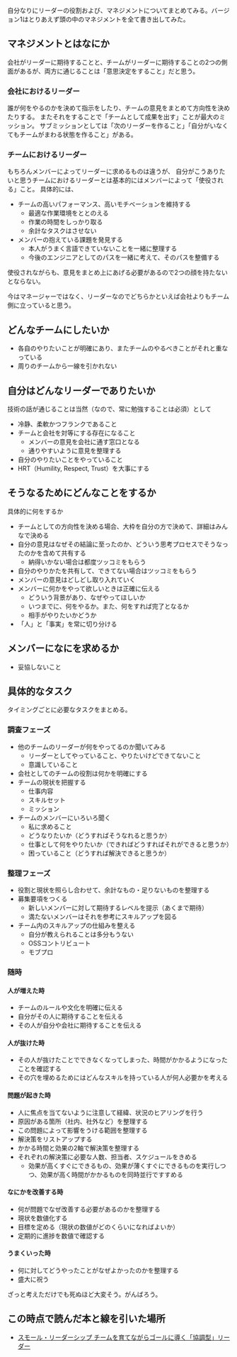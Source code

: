 自分なりにリーダーの役割および、マネジメントについてまとめてみる。バージョン1はとりあえず頭の中のマネジメントを全て書き出してみた。

## マネジメントとはなにか
会社がリーダーに期待することと、チームがリーダーに期待することの2つの側面があるが、両方に通じることは「意思決定をすること」だと思う。

### 会社におけるリーダー

誰が何をやるのかを決めて指示をしたり、チームの意見をまとめて方向性を決めたりする。
またそれをすることで「チームとして成果を出す」ことが最大のミッション。
サブミッションとしては「次のリーダーを作ること」「自分がいなくてもチームがまわる状態を作ること」がある。

### チームにおけるリーダー
もちろんメンバーによってリーダーに求めるものは違うが、
自分がこうありたいと思うチームにおけるリーダーとは基本的にはメンバーによって「使役される」こと。
具体的には、

- チームの高いパフォーマンス、高いモチベーションを維持する
    - 最適な作業環境をととのえる
    - 作業の時間をしっかり取る
    - 余計なタスクはさせない
- メンバーの抱えている課題を発見する
    - 本人がうまく言語できていないことを一緒に整理する
    - 今後のエンジニアとしてのパスを一緒に考えて、そのパスを整備する

使役されながらも、意見をまとめ上にあげる必要があるので2つの顔を持たないとならない。

今はマネージャーではなく、リーダーなのでどちらかといえば会社よりもチーム側に立っていると思う。

## どんなチームにしたいか
- 各自のやりたいことが明確にあり、またチームのやるべきことがそれと重なっている
- 周りのチームから一線を引かれない

## 自分はどんなリーダーでありたいか
技術の話が通じることは当然（なので、常に勉強することは必須）として

- 冷静、柔軟かつフランクであること
- チームと会社を対等にする存在になること
    - メンバーの意見を会社に通す窓口となる
    - 通りやすいように意見を整理する
- 自分のやりたいことをやっていること
- HRT（Humility, Respect, Trust）を大事にする

## そうなるためにどんなことをするか
具体的に何をするか

- チームとしての方向性を決める場合、大枠を自分の方で決めて、詳細はみんなで決める
- 自分の意見はなぜその結論に至ったのか、どういう思考プロセスでそうなったのかを含めて共有する
    - 納得いかない場合は都度ツッコミをもらう
- 自分のやりかたを共有して、できてない場合はツッコミをもらう
- メンバーの意見はどしどし取り入れていく
- メンバーに何かをやって欲しいときは正確に伝える
    - どういう背景があり、なぜやってほしいか
    - いつまでに、何をやるか。また、何をすれば完了となるか
    - 相手がやりたいかどうか
- 「人」と「事実」を常に切り分ける

## メンバーになにを求めるか
- 妥協しないこと

## 具体的なタスク
タイミングごとに必要なタスクをまとめる。

### 調査フェーズ
- 他のチームのリーダーが何をやってるのか聞いてみる
    - リーダーとしてやっていること、やりたいけどできてないこと
    - 意識していること
- 会社としてのチームの役割は何かを明確にする
- チームの現状を把握する
    - 仕事内容
    - スキルセット
    - ミッション
- チームのメンバーにいろいろ聞く
    - 私に求めること
    - どうなりたいか（どうすればそうなれると思うか）
    - 仕事として何をやりたいか（できればどうすればそれができると思うか）
    - 困っていること（どうすれば解決できると思うか）

### 整理フェーズ
- 役割と現状を照らし合わせて、余計なもの・足りないものを整理する
- 募集要項をつくる
    - 新しいメンバーに対して期待するレベルを提示（あくまで期待）
    - 満たないメンバーはそれを参考にスキルアップを図る
- チーム内のスキルアップの仕組みを整える
    - 自分が教えられることは多分もうない
    - OSSコントリビュート
    - モブプロ

### 随時

#### 人が増えた時
- チームのルールや文化を明確に伝える
- 自分がその人に期待することを伝える
- その人が自分や会社に期待することを伝える

#### 人が抜けた時
- その人が抜けたことでできなくなってしまった、時間がかかるようになったことを確認する
- その穴を埋めるためにはどんなスキルを持っている人が何人必要かを考える

#### 問題が起きた時
- 人に焦点を当てないように注意して経緯、状況のヒアリングを行う
- 原因がある箇所（社内、社外など）を整理する
- この問題によって影響をうける範囲を整理する
- 解決策をリストアップする
- かかる時間と効果の2軸で解決策を整理する
- それぞれの解決策に必要な人数、担当者、スケジュールをきめる
    - 効果が高くすぐにできるもの、効果が薄くすぐにできるものを実行しつつ、効果が高く時間がかかるものを同時並行ですすめる

#### なにかを改善する時
- 何が問題でなぜ改善する必要があるのかを整理する
- 現状を数値化する
- 目標を定める（現状の数値がどのくらいになればよいか）
- 定期的に進捗を数値で確認する

#### うまくいった時
- 何に対してどうやったことがなぜよかったのかを整理する
- 盛大に祝う

ざっと考えただけでも死ぬほど大変そう。がんばろう。

## この時点で読んだ本と線を引いた場所

- [スモール・リーダーシップ チームを育てながらゴールに導く「協調型」リーダー](/blog/スモール・リーダーシップ/)
